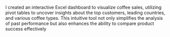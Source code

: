 I created an interactive Excel dashboard to visualize coffee sales, utilizing pivot tables to uncover insights about the top customers, leading countries, and various coffee types. This intuitive tool not only simplifies the analysis of past performance but also enhances the ability to compare product success effectively
